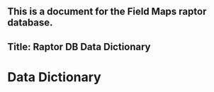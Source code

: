 This is a document for the Field Maps raptor database.
---
Title: Raptor DB Data Dictionary 
---
# Data Dictionary 